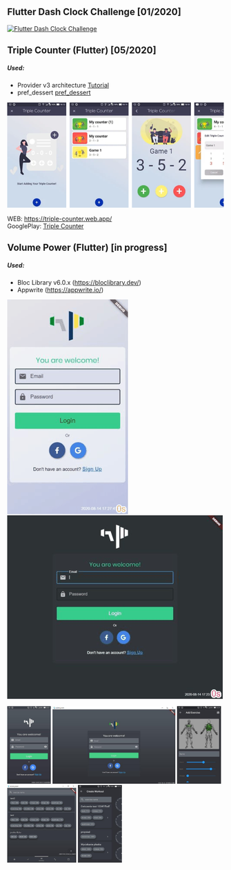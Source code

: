 ## Flutter Dash Clock Challenge  [01/2020]
  
[![Flutter Dash Clock Challenge](http://img.youtube.com/vi/5MV6vlPP7Ys/0.jpg)](https://www.youtube.com/watch?v=5MV6vlPP7Ys "Flutter Dash Clock Challenge")


## Triple Counter (Flutter) [05/2020]
##### Used:
* Provider v3 architecture [Tutorial](https://www.filledstacks.com/post/flutter-provider-v3-architecture/)
* pref_dessert [pref_dessert](https://pub.dev/packages/pref_dessert)

![Triple Counter screen](assets/triple_counter.PNG)

WEB: https://triple-counter.web.app/  
GooglePlay: [Triple Counter](https://play.google.com/store/apps/details?id=app.web.triple_counter)

## Volume Power (Flutter) [in progress]
##### Used:
* Bloc Library v6.0.x (https://bloclibrary.dev/)
* Appwrite (https://appwrite.io/)

![Entry screen light](assets/volume_power_entry_light.gif)
![Entry screen dark](assets/volume_power_entry_dark.gif)

<div>
  <img src="assets/login.jpg" height="180">
  <img src="assets/login_large.jpg" height="180">
  <img src="assets/add_exercise.jpg" height="180">
  <img src="assets/exercises.jpg" height="180">
  <img src="assets/create_workout.jpg" height="180">
</div>
